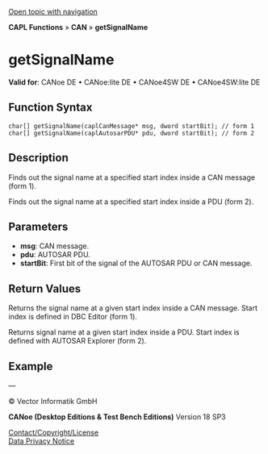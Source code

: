 [Open topic with navigation](../../../../../CANoeDEFamily.htm#Topics/CAPLFunctions/CAN/Functions/CAPLfunctionGetSignalName.md)

**CAPL Functions** » **CAN** » **getSignalName**

# getSignalName

**Valid for**: CANoe DE • CANoe:lite DE • CANoe4SW DE • CANoe4SW:lite DE

## Function Syntax

```plaintext
char[] getSignalName(caplCanMessage* msg, dword startBit); // form 1
char[] getSignalName(caplAutosarPDU* pdu, dword startBit); // form 2
```

## Description

Finds out the signal name at a specified start index inside a CAN message (form 1).

Finds out the signal name at a specified start index inside a PDU (form 2).

## Parameters

- **msg**: CAN message.
- **pdu**: AUTOSAR PDU.
- **startBit**: First bit of the signal of the AUTOSAR PDU or CAN message.

## Return Values

Returns the signal name at a given start index inside a CAN message. Start index is defined in DBC Editor (form 1).

Returns signal name at a given start index inside a PDU. Start index is defined with AUTOSAR Explorer (form 2).

## Example

—

© Vector Informatik GmbH

**CANoe (Desktop Editions & Test Bench Editions)** Version 18 SP3

[Contact/Copyright/License](../../../Shared/ContactCopyrightLicense.md)  
[Data Privacy Notice](https://www.vector.com/int/en/company/get-info/privacy-policy/)